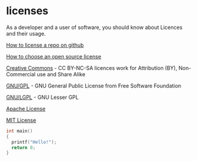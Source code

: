 # licenses
As a developer and a user of software, you should know about Licences and their usage.  

[How to license a repo on github](https://docs.github.com/en/free-pro-team@latest/github/creating-cloning-and-archiving-repositories/licensing-a-repository)  

[How to choose an open source license](https://choosealicense.com)  

[Creative Commons](https://creativecommons.org/licenses/by-nc-sa/3.0) - CC BY-NC-SA licences work for Attribution (BY), Non-Commercial use and Share Alike  

[GNU/GPL](http://www.gnu.org/licenses/gpl-3.0.en.html) - GNU General Public License from Free Software Foundation   

[GNU/LGPL](http://www.gnu.org/licenses/lgpl-3.0.html) - GNU Lesser GPL  

[Apache License](https://apache.org/licenses/)  

[MIT License](https://mit-license.org/)  

```C
int main()
{
  printf("Hello!");
  return 0;
}

```
